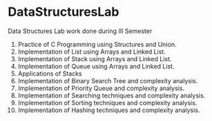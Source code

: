 # DataStructuresLab

Data Structures Lab work done during III Semester

1. Practice of C Programming using Structures and Union. 
2. Implementation of List using Arrays and Linked List.
3. Implementation of Stack using Arrays and Linked List.
4. Implementation of Queue using Arrays and Linked List.
5. Applications of Stacks
6. Implementation of Binary Search Tree and complexity analysis.
7. Implementation of Priority Queue and complexity analysis.
8. Implementation of Searching techniques and complexity analysis. 
9. Implementation of Sorting techniques and complexity analysis.
10. Implementation of Hashing techniques and complexity analysis.
